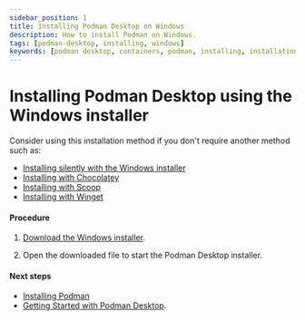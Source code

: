```yaml
---
sidebar_position: 1
title: Installing Podman Desktop on Windows
description: How to install Podman on Windows.
tags: [podman-desktop, installing, windows]
keywords: [podman desktop, containers, podman, installing, installation, windows]
---
```


# Installing Podman Desktop using the Windows installer

Consider using this installation method if you don't require another method such as:

* [Installing silently with the Windows installer](windows-install/installing-podman-desktop-silently-with-the-windows-installer)
* [Installing with Chocolatey](windows-install/installing-podman-desktop-with-chocolatey)
* [Installing with Scoop](installing-podman-desktop-with-scoop.md)
* [Installing with Winget](installing-podman-desktop-with-winget.md)

#### Procedure

1. [Download the Windows installer](/downloads/windows).

2. Open the downloaded file to start the Podman Desktop installer.

#### Next steps

* [Installing Podman](windows-install/installing-podman-with-podman-desktop)
* [Getting Started with Podman Desktop](/docs/getting-started/getting-started).
